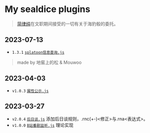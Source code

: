 My sealdice plugins
===================

> [简律纯](https://github.com/HsiangNianian)在文职期间接受的一切有关于海豹骰的委托。

2023-07-13
----------

* `1.3.1` [`splatoon信息查询.js`](https://github.com/pineoncellar/Civilian-SealDice/blob/master/plugins/splatoon%E4%BF%A1%E6%81%AF%E6%9F%A5%E8%AF%A2.js)

> made by 地窖上的松 & Mouwoo

2023-04-03
----------

* `v1.0.3` [`属性公示.js`](https://github.com/HsiangNianian/sealdice/tree/master/plugins/属性公示.js)

2023-03-27
----------

* `v2.0.4` [`后日谈.js`](https://github.com/HsiangNianian/sealdice/tree/master/plugins/后日谈.js)
  添加后日谈规则，.rnc(+-)<修正>与.rna<表达式>。
* `v1.0.0` [`B站番剧监听.js`](https://github.com/HsiangNianian/sealdice/tree/master/plugins/B站番剧监听.js)
  理论实现
